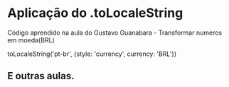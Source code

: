 # Aplicação do .toLocaleString
Código aprendido na aula do Gustavo Guanabara - Transformar numeros em moeda(BRL)

toLocaleString('pt-br', {style: 'currency', currency: 'BRL'})

## E outras aulas.
